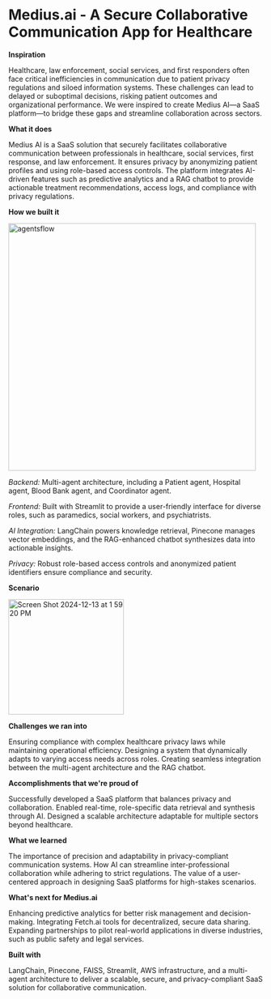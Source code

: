 # Medius.ai - A Secure Collaborative Communication App for Healthcare


**Inspiration**

Healthcare, law enforcement, social services, and first responders often face critical inefficiencies in communication due to patient privacy regulations and siloed information systems. These challenges can lead to delayed or suboptimal decisions, risking patient outcomes and organizational performance. We were inspired to create Medius AI—a SaaS platform—to bridge these gaps and streamline collaboration across sectors.

**What it does**

Medius AI is a SaaS solution that securely facilitates collaborative communication between professionals in healthcare, social services, first response, and law enforcement. It ensures privacy by anonymizing patient profiles and using role-based access controls. The platform integrates AI-driven features such as predictive analytics and a RAG chatbot to provide actionable treatment recommendations, access logs, and compliance with privacy regulations.

**How we built it**

<img width="489" alt="agentsflow" src="https://github.com/user-attachments/assets/31956c69-b298-4cea-907c-2896e48accda" />

_Backend:_ Multi-agent architecture, including a Patient agent, Hospital agent, Blood Bank agent, and Coordinator agent.

_Frontend:_ Built with Streamlit to provide a user-friendly interface for diverse roles, such as paramedics, social workers, and psychiatrists.

_AI Integration:_ LangChain powers knowledge retrieval, Pinecone manages vector embeddings, and the RAG-enhanced chatbot synthesizes data into actionable insights.

_Privacy:_ Robust role-based access controls and anonymized patient identifiers ensure compliance and security.

**Scenario**

<img width="228" alt="Screen Shot 2024-12-13 at 1 59 20 PM" src="https://github.com/user-attachments/assets/1486be2b-60da-4ce3-a4b4-24e75fa01bd7" />

**Challenges we ran into**

Ensuring compliance with complex healthcare privacy laws while maintaining operational efficiency.
Designing a system that dynamically adapts to varying access needs across roles.
Creating seamless integration between the multi-agent architecture and the RAG chatbot.

**Accomplishments that we're proud of**

Successfully developed a SaaS platform that balances privacy and collaboration.
Enabled real-time, role-specific data retrieval and synthesis through AI.
Designed a scalable architecture adaptable for multiple sectors beyond healthcare.

**What we learned**

The importance of precision and adaptability in privacy-compliant communication systems.
How AI can streamline inter-professional collaboration while adhering to strict regulations.
The value of a user-centered approach in designing SaaS platforms for high-stakes scenarios.

**What's next for Medius.ai**

Enhancing predictive analytics for better risk management and decision-making.
Integrating Fetch.ai tools for decentralized, secure data sharing.
Expanding partnerships to pilot real-world applications in diverse industries, such as public safety and legal services.

**Built with**

LangChain, Pinecone, FAISS, Streamlit, AWS infrastructure, and a multi-agent architecture to deliver a scalable, secure, and privacy-compliant SaaS solution for collaborative communication.
